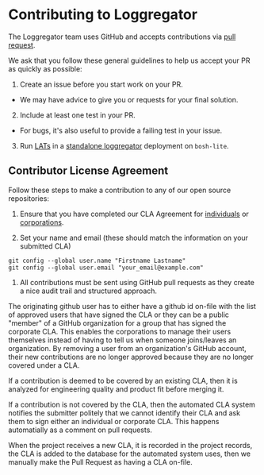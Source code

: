 # Contributing to Loggregator
The Loggregator team uses GitHub and accepts contributions via
[pull request](https://help.github.com/articles/using-pull-requests).

We ask that you follow these general guidelines to help us accept your PR as
quickly as possible:

1. Create an issue before you start work on your PR.
  - We may have advice to give you or requests for your final solution.
2. Include at least one test in your PR.
  - For bugs, it's also useful to provide a failing test in your issue.
3. Run [LATs](https://github.com/cloudfoundry/logging-acceptance-tests-release) in a
   [standalone loggregator](https://github.com/cloudfoundry/loggregator-release#standalone-loggregator)
   deployment on `bosh-lite`.

## Contributor License Agreement

Follow these steps to make a contribution to any of our open source repositories:

1. Ensure that you have completed our CLA Agreement for
[individuals](https://www.cloudfoundry.org/wp-content/uploads/2015/07/CFF_Individual_CLA.pdf)
 or [corporations](https://www.cloudfoundry.org/wp-content/uploads/2015/07/CFF_Corporate_CLA.pdf).

1. Set your name and email (these should match the information on your submitted CLA)
  ```
  git config --global user.name "Firstname Lastname"
  git config --global user.email "your_email@example.com"
  ```

1. All contributions must be sent using GitHub pull requests as they create a
   nice audit trail and structured approach.

The originating github user has to either have a github id on-file with the
list of approved users that have signed the CLA or they can be a public
"member" of a GitHub organization for a group that has signed the corporate
CLA.  This enables the corporations to manage their users themselves instead
of having to tell us when someone joins/leaves an organization. By removing a
user from an organization's GitHub account, their new contributions are no
longer approved because they are no longer covered under a CLA.

If a contribution is deemed to be covered by an existing CLA, then it is
analyzed for engineering quality and product fit before merging it.

If a contribution is not covered by the CLA, then the automated CLA system
notifies the submitter politely that we cannot identify their CLA and ask them
to sign either an individual or corporate CLA. This happens automatially as a
comment on pull requests.

When the project receives a new CLA, it is recorded in the project records,
the CLA is added to the database for the automated system uses, then we
manually make the Pull Request as having a CLA on-file.
